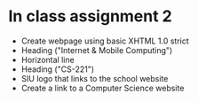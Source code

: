 # In class assignment 2
+ Create webpage using basic XHTML 1.0 strict
+ Heading ("Internet & Mobile Computing")
+ Horizontal line
+ Heading ("CS-221")
+ SIU logo that links to the school website
+ Create a link to a Computer Science website
